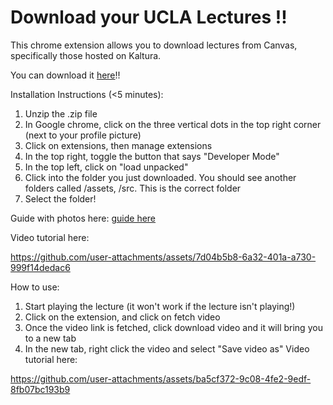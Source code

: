 # Download your UCLA Lectures !!
This chrome extension allows you to download lectures from Canvas, specifically those hosted on Kaltura.

You can download it <a href="https://github.com/euanlimzx/Canvas-Kaltura-Downloader/releases/tag/1.0.0" target="_blank">here</a>!!

Installation Instructions (<5 minutes):
1. Unzip the .zip file
2. In Google chrome, click on the three vertical dots in the top right corner (next to your profile picture)
3. Click on extensions, then manage extensions
4. In the top right, toggle the button that says "Developer Mode"
5. In the top left, click on "load unpacked"
6. Click into the folder you just downloaded. You should see another folders called /assets, /src. This is the correct folder
7. Select the folder!
   
Guide with photos here:
[guide here](https://webkul.com/blog/how-to-install-the-unpacked-extension-in-chrome/)

Video tutorial here:

https://github.com/user-attachments/assets/7d04b5b8-6a32-401a-a730-999f14dedac6


How to use:
1. Start playing the lecture (it won't work if the lecture isn't playing!)
2. Click on the extension, and click on fetch video
3. Once the video link is fetched, click download video and it will bring you to a new tab
4. In the new tab, right click the video and select "Save video as"
Video tutorial here:

https://github.com/user-attachments/assets/ba5cf372-9c08-4fe2-9edf-8fb07bc193b9




